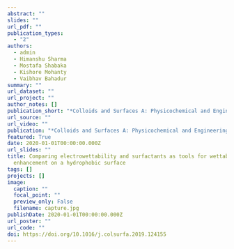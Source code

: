 ```yaml
---
abstract: ""
slides: ""
url_pdf: ""
publication_types:
  - "2"
authors:
  - admin
  - Himanshu Sharma
  - Mostafa Shabaka
  - Kishore Mohanty
  - Vaibhav Bahadur
summary: ""
url_dataset: ""
url_project: ""
author_notes: []
publication_short: "*Colloids and Surfaces A: Physicochemical and Engineering Aspects*"
url_source: ""
url_video: ""
publication: "*Colloids and Surfaces A: Physicochemical and Engineering Aspects*"
featured: True
date: 2020-01-01T00:00:00.000Z
url_slides: ""
title: Comparing electrowettability and surfactants as tools for wettability
  enhancement on a hydrophobic surface
tags: []
projects: []
image:
  caption: ""
  focal_point: ""
  preview_only: False
  filename: capture.jpg
publishDate: 2020-01-01T00:00:00.000Z
url_poster: ""
url_code: ""
doi: https://doi.org/10.1016/j.colsurfa.2019.124155
---
```

